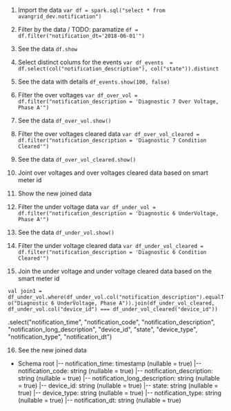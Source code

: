 1. Import the data 
`var df = spark.sql("select * from avangrid_dev.notification")`

2. Filter by the data / TODO: paramatize 
`df = df.filter("notification_dt='2018-06-01'")`

3. See the data 
`df.show`

4. Select distinct colums for the events 
`var df_events  = df.select(col("notification_description"), col("state")).distinct`

5. See the data with details 
`df_events.show(100, false)`

6. Filter the over voltages 
`var df_over_vol = df.filter("notification_description = 'Diagnostic 7 Over Voltage, Phase A'")`

7. See the data 
`df_over_vol.show()`

8. Filter the over voltages cleared data 
`var df_over_vol_cleared = df.filter("notification_description = 'Diagnostic 7 Condition Cleared'")`

9. See the data 
`df_over_vol_cleared.show()`

10. Joint over voltages and over voltages cleared data based on smart meter id

11. Show the new joined data 

12. Filter the under voltage data 
`var df_under_vol = df.filter("notification_description = 'Diagnostic 6 UnderVoltage, Phase A'")`

13. See the data 
`df_under_vol.show()`

14. Filter the under voltage cleared data
`var df_under_vol_cleared = df.filter("notification_description = 'Diagnostic 6 Condition Cleared'")`

15. Join the under voltage and under voltage cleared data based on the smart meter id

`val join1 = df_under_vol.where(df_under_vol.col("notification_description").equalTo("Diagnostic 6 UnderVoltage, Phase A")).join(df_under_vol_cleared, df_under_vol.col("device_id") === df_under_vol_cleared("device_id"))`


.select("notification_time", "notification_code", "notification_description", "notification_long_description", "device_id", "state", "device_type", "notification_type", "notification_dt")


16. See the new joined data


- Schema 
root
 |-- notification_time: timestamp (nullable = true)
 |-- notification_code: string (nullable = true)
 |-- notification_description: string (nullable = true)
 |-- notification_long_description: string (nullable = true)
 |-- device_id: string (nullable = true)
 |-- state: string (nullable = true)
 |-- device_type: string (nullable = true)
 |-- notification_type: string (nullable = true)
 |-- notification_dt: string (nullable = true)


